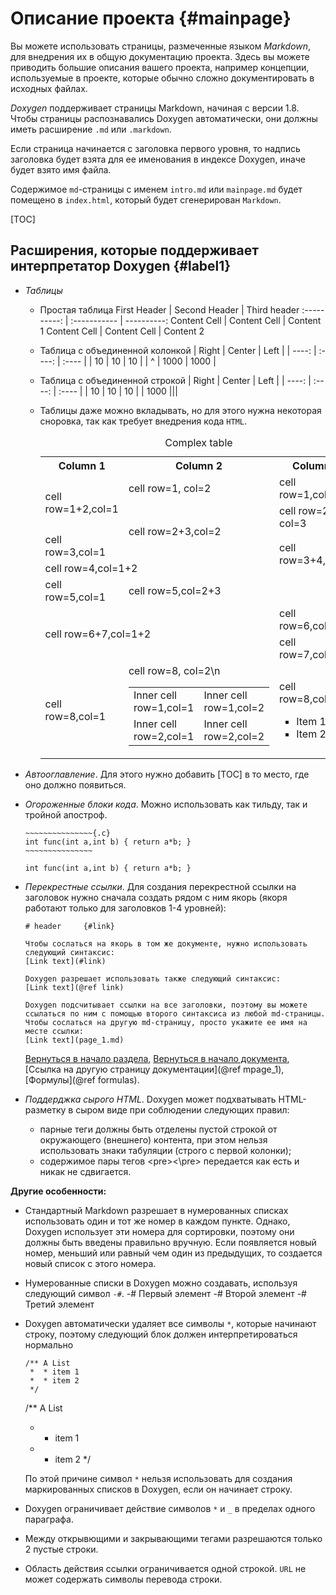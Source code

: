 # Описание проекта      {#mainpage}

Вы можете использовать страницы, размеченные языком *Markdown*, для внедрения их в общую документацию проекта. Здесь вы можете приводить большие описания вашего проекта, например концепции, используемые в проекте, которые обычно сложно документировать в исходных файлах.

_Doxygen_ поддерживает страницы Markdown, начиная с версии 1.8. Чтобы страницы распознавались Doxygen автоматически, они должны иметь расширение `.md` или `.markdown`.

Если страница начинается с заголовка первого уровня, то надпись заголовка будет взята для ее именования в индексе Doxygen, иначе будет взято имя файла.

Содержимое `md`-страницы с именем `intro.md` или `mainpage.md` будет помещено в `index.html`, который будет сгенерирован `Markdown`.

[TOC]

## Расширения, которые поддерживает интерпретатор Doxygen {#label1}

- *Таблицы*
  - Простая таблица
    First Header | Second Header | Third header
    :----------: | :-----------  | ----------:
    Content Cell | Content Cell  | Content 1
    Content Cell | Content Cell  | Content 2
  
  - Таблица с объединенной колонкой
    | Right | Center | Left  |
    | ----: | :----: | :---- |
    | 10 | 10 | 10 |
    | ^ | 1000 | 1000 |

  - Таблица с объединенной строкой
    | Right | Center | Left |
    | ----: | :----: | :---- |
    | 10 | 10 | 10 |
    | 1000 |||

  - Таблицы даже можно вкладывать, но для этого нужна некоторая сноровка, так как требует внедрения кода `HTML`.
    <table> 
      <caption id="multi_row_row">Complex table</caption> 
      <tr><th>Column 1   <th>Column 2 <th>Column 3 
      <tr><td rowspan="2">cell row=1+2,col=1
          <td>cell row=1,  col=2<td>cell row=1,col=3 
      <tr>
          <td rowspan="2">cell row=2+3,col=2 
          <td>cell row=2,  col=3 
      <tr>
          <td>cell row=3,col=1 
          <td rowspan="2">cell row=3+4,col=3 
      <tr>
          <td   colspan="2">cell row=4,col=1+2 
      <tr>
          <td>cell row=5,col=1 
          <td colspan="2">cell   row=5,col=2+3 
      <tr>
          <td colspan="2" rowspan="2">cell row=6+7,col=1+2 
          <td>cell   row=6,col=3 <tr> <td>cell row=7,col=3 
      <tr>
          <td>cell row=8,col=1 
          <td>cell row=8,  col=2\n
      <table> 
        <tr>
            <td>Inner cell row=1,col=1
            <td>Inner cell row=1,col=2   
        <tr>
            <td>Inner cell row=2,col=1
            <td>Inner cell row=2,col=2 
      </table> 
      <td>cell   row=8,col=3 
      <ul> <li>Item 1 <li>Item 2 
      </ul> 
    </table>

- *Автооглавление*. Для этого нужно добавить \[TOC\] в то место, где оно должно появиться.
- *Огороженные блоки кода*. Можно использовать как тильду, так и тройной апостроф.
  ```
  ~~~~~~~~~~~~~~~{.c}
  int func(int a,int b) { return a*b; }
  ~~~~~~~~~~~~~~~
  ```
  ~~~~~~~~~~~~~~~{.c}
  int func(int a,int b) { return a*b; }
  ~~~~~~~~~~~~~~~
- *Перекрестные ссылки*. Для создания перекрестной ссылки на заголовок нужно сначала создать рядом с ним якорь (якоря работают только для заголовков 1-4 уровней):
  ```
  # header     {#link}
  
  Чтобы сослаться на якорь в том же документе, нужно использовать следующий синтаксис:
  [Link text](#link)

  Doxygen разрешает использовать также следующий синтаксис:
  [Link text](@ref link)

  Doxygen подсчитывает ссылки на все заголовки, поэтому вы можете ссылаться по ним с помощью второго синтаксиса из любой md-страницы. Чтобы сослаться на другую md-страницу, просто укажите ее имя на месте ссылки:
  [Link text](page_1.md)
  ```
  [Вернуться в начало раздела](#label1), [Вернуться в начало документа](#mainpage), [Ссылка на другую страницу документации](@ref mpage_1), [Формулы](@ref formulas).
- *Поддерджка сырого HTML*. Doxygen может подхватывать HTML-разметку в сыром виде при соблюдении следующих правил:
  - парные теги должны быть отделены пустой строкой от окружающего (внешнего) контента, при этом нельзя использовать знаки табуляции (строго с первой колонки);
  - содержимое пары тегов \<pre\>\<\\pre\> передается как есть и никак не сдвигается.

__Другие особенности:__
- Стандартный Markdown разрешает в нумерованных списках использовать один и тот же номер в каждом пункте. Однако, Doxygen использует эти номера для сортировки, поэтому они должны быть введены правильно вручную. Если появляется новый номер, меньший или равный чем один из предыдущих, то создается новый список с этого номера.
- Нумерованные списки в Doxygen можно создавать, используя следующий символ `-#`.
  -# Первый элемент
  -# Второй элемент
  -# Третий элемент
- Doxygen автоматически удаляет все символы `*`, которые начинают строку, поэтому следующий блок должен интерпретироваться нормально
  ```
  /** A List
   *  * item 1
   *  * item 2
   */
  ```
  /** A List
   *  * item 1
   *  * item 2
   */
  
  По этой причине символ `*` нельзя использовать для создания маркированных списков в Doxygen, если он начинает строку.
- Doxygen ограничивает действие символов `*` и `_` в пределах одного параграфа.
- Между открывющими и закрывающими тегами разрешаются только 2 пустые строки.
- Область действия ссылки ограничивается одной строкой. `URL` не может содержать символы перевода строки.